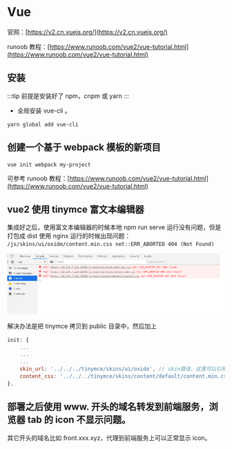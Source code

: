 # Vue

官网：[https://v2.cn.vuejs.org/](https://v2.cn.vuejs.org/)

runoob 教程：[https://www.runoob.com/vue2/vue-tutorial.html](https://www.runoob.com/vue2/vue-tutorial.html)

## 安装

:::tip
前提是安装好了 npm，cnpm 或 yarn
:::

- 全局安装 vue-cli 。

```shell
yarn global add vue-cli
```

## 创建一个基于 webpack 模板的新项目

```shell
vue init webpack my-project
```

可参考 runoob 教程：[https://www.runoob.com/vue2/vue-tutorial.html](https://www.runoob.com/vue2/vue-tutorial.html)

## vue2 使用 tinymce 富文本编辑器

集成好之后，使用富文本编辑器的时候本地 npm run serve 运行没有问题，但是打包成 dist 使用 nginx 运行的时候出现问题：
`/js/skins/ui/oxide/content.min.css net::ERR_ABORTED 404 (Not Found)`

![](./images/vue/image-1.png)

解决办法是把 tinymce 拷贝到 public 目录中，然后加上

```js
init: {
    ...
    ...
    ...
    skin_url: '../../../tinymce/skins/ui/oxide', // skin路径，这里可以引用到 public 中的，虽然我也没有写前缀，疑惑,不过解决了打包部署后访问不到 css 文件的问题。
    content_css: '../../../tinymce/skins/content/default/content.min.css',
},
```

## 部署之后使用 www. 开头的域名转发到前端服务，浏览器 tab 的 icon 不显示问题。

其它开头的域名比如 front.xxx.xyz，代理到前端服务上可以正常显示 icon。
